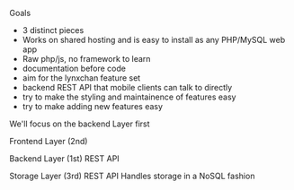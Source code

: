 Goals
- 3 distinct pieces
- Works on shared hosting and is easy to install as any PHP/MySQL web app
- Raw php/js, no framework to learn
- documentation before code
- aim for the lynxchan feature set
- backend REST API that mobile clients can talk to directly
- try to make the styling and maintainence of features easy
- try to make adding new features easy

We'll focus on the backend Layer first

Frontend Layer (2nd)

Backend Layer (1st)
REST API

Storage Layer (3rd)
REST API
Handles storage in a NoSQL fashion
